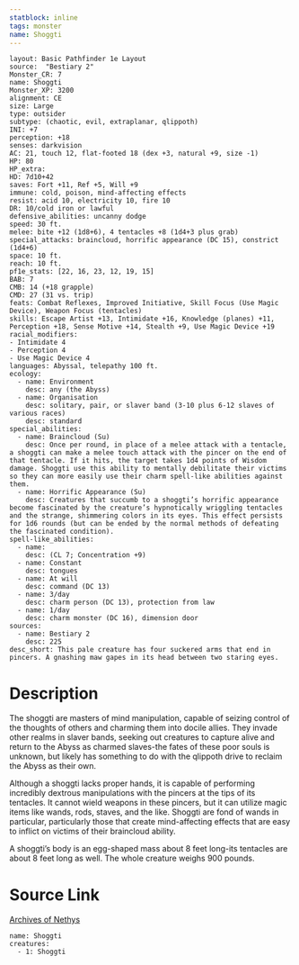 ```yaml
---
statblock: inline
tags: monster
name: Shoggti
---
```

```statblock
layout: Basic Pathfinder 1e Layout
source:  "Bestiary 2"
Monster_CR: 7
name: Shoggti
Monster_XP: 3200
alignment: CE
size: Large
type: outsider
subtype: (chaotic, evil, extraplanar, qlippoth)
INI: +7
perception: +18
senses: darkvision
AC: 21, touch 12, flat-footed 18 (dex +3, natural +9, size -1)
HP: 80
HP_extra: 
HD: 7d10+42
saves: Fort +11, Ref +5, Will +9
immune: cold, poison, mind-affecting effects
resist: acid 10, electricity 10, fire 10
DR: 10/cold iron or lawful
defensive_abilities: uncanny dodge
speed: 30 ft.
melee: bite +12 (1d8+6), 4 tentacles +8 (1d4+3 plus grab)
special_attacks: braincloud, horrific appearance (DC 15), constrict (1d4+6)
space: 10 ft.
reach: 10 ft.
pf1e_stats: [22, 16, 23, 12, 19, 15]
BAB: 7
CMB: 14 (+18 grapple)
CMD: 27 (31 vs. trip)
feats: Combat Reflexes, Improved Initiative, Skill Focus (Use Magic Device), Weapon Focus (tentacles)
skills: Escape Artist +13, Intimidate +16, Knowledge (planes) +11, Perception +18, Sense Motive +14, Stealth +9, Use Magic Device +19
racial_modifiers:
- Intimidate 4
- Perception 4
- Use Magic Device 4
languages: Abyssal, telepathy 100 ft.
ecology:
  - name: Environment
    desc: any (the Abyss)
  - name: Organisation
    desc: solitary, pair, or slaver band (3-10 plus 6-12 slaves of various races)
    desc: standard
special_abilities:
  - name: Braincloud (Su)
    desc: Once per round, in place of a melee attack with a tentacle, a shoggti can make a melee touch attack with the pincer on the end of that tentacle. If it hits, the target takes 1d4 points of Wisdom damage. Shoggti use this ability to mentally debilitate their victims so they can more easily use their charm spell-like abilities against them.
  - name: Horrific Appearance (Su)
    desc: Creatures that succumb to a shoggti’s horrific appearance become fascinated by the creature’s hypnotically wriggling tentacles and the strange, shimmering colors in its eyes. This effect persists for 1d6 rounds (but can be ended by the normal methods of defeating the fascinated condition).
spell-like_abilities:
  - name:
    desc: (CL 7; Concentration +9)
  - name: Constant
    desc: tongues
  - name: At will
    desc: command (DC 13)
  - name: 3/day
    desc: charm person (DC 13), protection from law
  - name: 1/day
    desc: charm monster (DC 16), dimension door
sources:
  - name: Bestiary 2
    desc: 225
desc_short: This pale creature has four suckered arms that end in pincers. A gnashing maw gapes in its head between two staring eyes.
```
# Description
The shoggti are masters of mind manipulation, capable of seizing control of the thoughts of others and charming them into docile allies. They invade other realms in slaver bands, seeking out creatures to capture alive and return to the Abyss as charmed slaves-the fates of these poor souls is unknown, but likely has something to do with the qlippoth drive to reclaim the Abyss as their own.

Although a shoggti lacks proper hands, it is capable of performing incredibly dextrous manipulations with the pincers at the tips of its tentacles. It cannot wield weapons in these pincers, but it can utilize magic items like wands, rods, staves, and the like. Shoggti are fond of wands in particular, particularly those that create mind-affecting effects that are easy to inflict on victims of their braincloud ability.

A shoggti’s body is an egg-shaped mass about 8 feet long-its tentacles are about 8 feet long as well. The whole creature weighs 900 pounds.
# Source Link
[Archives of Nethys](https://aonprd.com/MonsterDisplay.aspx?ItemName=Shoggti)
```encounter-table
name: Shoggti
creatures:
  - 1: Shoggti
```
